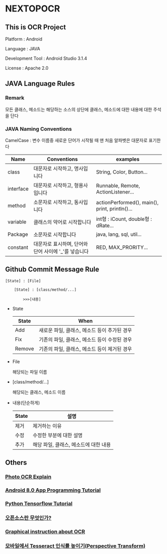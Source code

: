 NEXTOPOCR
=========

This is OCR Project
------------------------

Platform : Android

Language : JAVA

Development Tool : Android Studio 3.1.4

License : Apache 2.0

JAVA Language Rules
----------------------------

### Remark

모든 클래스, 메소드는 해당하는 소스의 상단에 클래스, 메소드에 대한 내용에 대한 주석을 단다

### JAVA Naming Conventions

CamelCase : 변수 이름중 새로운 단어가 시작될 때 맨 처음 알파벳은 대문자로 표기한다

Name|Conventions|examples
-----|----------|--------
class|대문자로 시작하고, 명사입니다|String, Color, Button...
interface|대문자로 시작하고, 형용사입니다|Runnable, Remote, ActionListener...
method|소문자로 시작하고, 동사입니다|actionPerformed(), main(), print, println()...
variable|클래스의 약어로 시작합니다|int형 : iCount, double형 : dRate...
Package|소문자로 시작합니다|java, lang, sql, util...
constant|대문자로 표시하며, 단어와 단어 사이에 '_'를 넣습니다|RED, MAX_PRORITY...

Github Commit Message Rule
--------------------------

    [State] : [File]

        [State] : [class/method/...]

            >>>[내용]


- State

    State|When
    -----|----
    Add|새로운 파일, 클래스, 메소드 등이 추가된 경우
    Fix|기존의 파일, 클래스, 메소드 등이 수정된 경우
    Remove|기존의 파일, 클래스, 메소드 등이 제거된 경우

- File

    해당되는 파일 이름

- [class/method/...]

    해당되는 클래스, 메소드 이름

- 내용(단순하게)

    State|설명
    ------|---------
    제거|제거하는 이유
    수정|수정한 부분에 대한 설명
    추가|해당 파일, 클래스, 메소드에 대한 내용

Others
------
### [Photo OCR Explain](http://daeson.tistory.com/228?category=654766)
### [Android 8.0 App Programming Tutorial](https://github.com/Fluxus-M/Android-Tutorials)
### [Python Tensorflow Tutorial](https://tensorflowkorea.gitbooks.io/tensorflow-kr/content/)
### [오픈소스란 무엇인가?](https://www.youtube.com/watch?v=K7qpiEN4DRI&ab_channel=%ED%95%9C%EA%B5%AD%EC%A0%80%EC%9E%91%EA%B6%8C%EC%9C%84%EC%9B%90%ED%9A%8C)
### [Graphical instruction about OCR](https://prezi.com/jwbp51npowb5/ocr)
### [모바일에서 Tesseract 인식률 높이기(Perspective Transform)](http://creaby.tistory.com/17)
